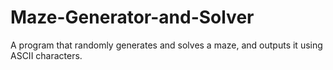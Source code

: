 # Maze-Generator-and-Solver
A program that randomly generates and solves a maze, and outputs it using ASCII characters.
